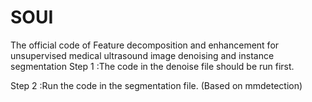# SOUI
The official code of Feature decomposition and enhancement for unsupervised medical ultrasound image denoising and instance segmentation
Step 1 :The code in the denoise file should be run first.

Step 2 :Run the code in the segmentation file. (Based on mmdetection) 
